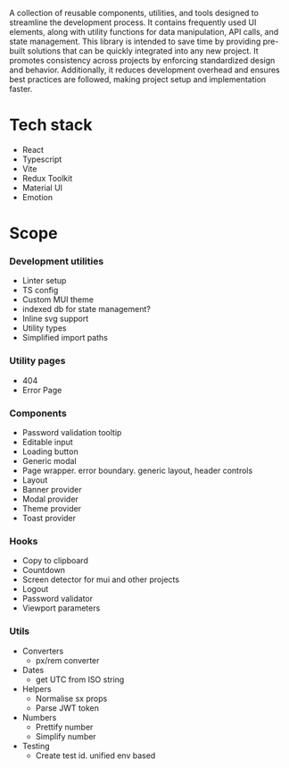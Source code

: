A collection of reusable components, utilities, and tools designed to streamline the development process. It contains frequently used UI elements, along with utility functions for data manipulation, API calls, and state management. This library is intended to save time by providing pre-built solutions that can be quickly integrated into any new project. It promotes consistency across projects by enforcing standardized design and behavior. Additionally, it reduces development overhead and ensures best practices are followed, making project setup and implementation faster.

# Tech stack
* React
* Typescript
* Vite
* Redux Toolkit
* Material UI
* Emotion

# Scope
### Development utilities
* Linter setup
* TS config
* Custom MUI theme
* indexed db for state management?
* Inline svg support
* Utility types
* Simplified import paths

### Utility pages
* 404
* Error Page

### Components
* Password validation tooltip
* Editable input
* Loading button
* Generic modal
* Page wrapper. error boundary. generic layout, header controls
* Layout
* Banner provider
* Modal provider
* Theme provider
* Toast provider

### Hooks
* Copy to clipboard
* Countdown
* Screen detector for mui and other projects
* Logout
* Password validator
* Viewport parameters

### Utils
* Converters
  * px/rem converter
* Dates
  * get UTC from ISO string
* Helpers
  * Normalise sx props
  * Parse JWT token
* Numbers
  * Prettify number
  * Simplify number
* Testing
  * Create test id. unified env based

